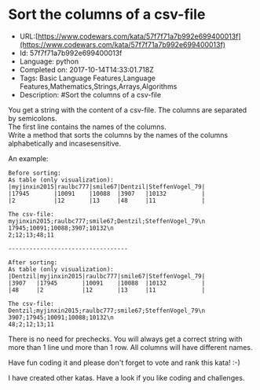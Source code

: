 # Sort the columns of a csv-file

 - URL:[https://www.codewars.com/kata/57f7f71a7b992e699400013f](https://www.codewars.com/kata/57f7f71a7b992e699400013f)
 - Id: 57f7f71a7b992e699400013f
 - Language: python
 - Completed on: 2017-10-14T14:33:01.718Z
 - Tags: Basic Language Features,Language Features,Mathematics,Strings,Arrays,Algorithms
 - Description:
#Sort the columns of a csv-file

You get a string with the content of a csv-file. The columns are separated by semicolons.<br>
The first line contains the names of the columns.<br>
Write a method that sorts the columns by the names of the columns alphabetically and incasesensitive. 

An example:
```
Before sorting:
As table (only visualization):
|myjinxin2015|raulbc777|smile67|Dentzil|SteffenVogel_79|
|17945       |10091    |10088  |3907   |10132          |
|2           |12       |13     |48     |11             |

The csv-file:
myjinxin2015;raulbc777;smile67;Dentzil;SteffenVogel_79\n
17945;10091;10088;3907;10132\n
2;12;13;48;11

----------------------------------

After sorting:
As table (only visualization):
|Dentzil|myjinxin2015|raulbc777|smile67|SteffenVogel_79|
|3907   |17945       |10091    |10088  |10132          |
|48     |2           |12       |13     |11             |

The csv-file:
Dentzil;myjinxin2015;raulbc777;smile67;SteffenVogel_79\n
3907;17945;10091;10088;10132\n
48;2;12;13;11
```

There is no need for prechecks. You will always get a correct string with more than 1 line und more than 1 row. All columns will have different names.

Have fun coding it and please don't forget to vote and rank this kata! :-) 

I have created other katas. Have a look if you like coding and challenges.
